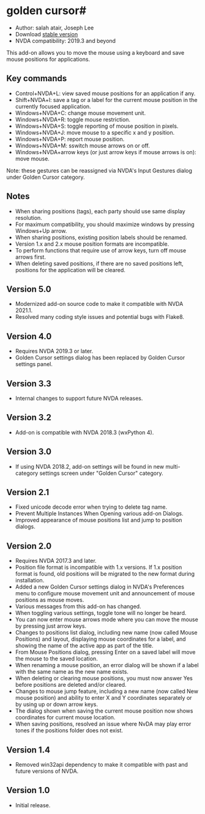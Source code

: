 # golden cursor#

* Author: salah atair, Joseph Lee
* Download [stable version][1]
* NVDA compatibility: 2019.3 and beyond

This add-on allows you to move the mouse using a keyboard and save mouse positions for applications.

## Key commands

* Control+NVDA+L: view saved mouse positions for an application if any.
* Shift+NVDA+l: save a tag or a label for the current mouse position in the currently focused application.
* Windows+NVDA+C: change mouse movement unit.
* Windows+NVDA+R: toggle mouse restriction.
* Windows+NVDA+S: toggle reporting of mouse position in pixels.
* Windows+NVDA+J: move mouse to a specific x and y position.
* Windows+NVDA+P: report mouse position.
* Windows+NVDA+M: sswitch mouse arrows on or off.
* Windows+NVDA+arrow keys (or just arrow keys if mouse arrows is on): move mouse.

Note: these gestures can be reassigned via NVDA's Input Gestures dialog under Golden Cursor category.

## Notes

* When sharing positions (tags), each party should use same display resolution.
* For maximum compatibility, you should maximize windows by pressing Windows+Up arrow.
* When sharing positions, existing position labels should be renamed.
* Version 1.x and 2.x mouse position formats are incompatible.
* To perform functions that require use of arrow keys, turn off mouse arrows first.
* When deleting saved positions, if there are no saved positions left, positions for the application will be cleared.

## Version 5.0

* Modernized add-on source code to make it compatible with NVDA 2021.1.
* Resolved many coding style issues and potential bugs with Flake8.

## Version 4.0

* Requires NVDA 2019.3 or later.
* Golden Cursor settings dialog has been replaced by Golden Cursor settings panel.

## Version 3.3

* Internal changes to support future NVDA releases.

## Version 3.2

* Add-on is compatible with NVDA 2018.3 (wxPython 4).

## Version 3.0

* If using NVDA 2018.2, add-on settings will be found in new multi-category settings screen under "Golden Cursor" category.

## Version 2.1

* Fixed unicode decode error when trying to delete tag name.
* Prevent Multiple Instances When Opening various add-on Dialogs.
* Improved appearance of mouse positions list and jump to position dialogs.

## Version 2.0

* Requires NVDA 2017.3 and later.
* Position file format is incompatible with 1.x versions. If 1.x position format is found, old positions will be migrated to the new format during installation.
* Added a new Golden Cursor settings dialog in NVDA's Preferences menu to configure mouse movement unit and announcement of mouse positions as mouse moves.
* Various messages from this add-on has changed.
* When toggling various settings, toggle tone will no longer be heard.
* You can now enter mouse arrows mode where you can move the mouse by pressing just arrow keys.
* Changes to positions list dialog, including new name (now called Mouse Positions) and layout, displaying mouse coordinates for a label, and showing the name of the active app as part of the title.
* From Mouse Positions dialog, pressing Enter on a saved label will move the mouse to the saved location.
* When renaming a mouse position, an error dialog will be shown if a label with the same name as the new name exists.
* When deleting or clearing mouse positions, you must now answer Yes before positions are deleted and/or cleared.
* Changes to mouse jump feature, including a new name (now called New mouse position) and ability to enter X and Y coordinates separately or by using up or down arrow keys.
* The dialog shown when saving the current mouse position now shows coordinates for current mouse location.
* When saving positions, resolved an issue where NvDA may play error tones if the positions folder does not exist.

## Version 1.4

* Removed win32api dependency to make it compatible with past and future versions of NVDA.

## Version 1.0

* Initial release.

[1]: https://addons.nvda-project.org/files/get.php?file=gc

[2]: https://addons.nvda-project.org/files/get.php?file=gc-dev
